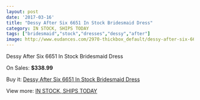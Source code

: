```yaml
---
layout: post
date: '2017-03-16'
title: "Dessy After Six 6651 In Stock Bridesmaid Dress"
category: IN STOCK, SHIPS TODAY
tags: ["bridesmaid","stock","dresses","dessy","after"]
image: http://www.eudances.com/2970-thickbox_default/dessy-after-six-6651-in-stock-bridesmaid-dress.jpg
---
```

Dessy After Six 6651 In Stock Bridesmaid Dress

On Sales: **$338.99**
<a href="https://www.eudances.com/en/in-stock-ships-today/1035-dessy-after-six-6651-in-stock-bridesmaid-dress.html"><amp-img layout="responsive" width="600" height="600" src="//www.eudances.com/2970-thickbox_default/dessy-after-six-6651-in-stock-bridesmaid-dress.jpg" alt="Dessy After Six 6651 In Stock Bridesmaid Dress 0" /></a>
<a href="https://www.eudances.com/en/in-stock-ships-today/1035-dessy-after-six-6651-in-stock-bridesmaid-dress.html"><amp-img layout="responsive" width="600" height="600" src="//www.eudances.com/2975-thickbox_default/dessy-after-six-6651-in-stock-bridesmaid-dress.jpg" alt="Dessy After Six 6651 In Stock Bridesmaid Dress 1" /></a>
<a href="https://www.eudances.com/en/in-stock-ships-today/1035-dessy-after-six-6651-in-stock-bridesmaid-dress.html"><amp-img layout="responsive" width="600" height="600" src="//www.eudances.com/2974-thickbox_default/dessy-after-six-6651-in-stock-bridesmaid-dress.jpg" alt="Dessy After Six 6651 In Stock Bridesmaid Dress 2" /></a>
<a href="https://www.eudances.com/en/in-stock-ships-today/1035-dessy-after-six-6651-in-stock-bridesmaid-dress.html"><amp-img layout="responsive" width="600" height="600" src="//www.eudances.com/2973-thickbox_default/dessy-after-six-6651-in-stock-bridesmaid-dress.jpg" alt="Dessy After Six 6651 In Stock Bridesmaid Dress 3" /></a>
<a href="https://www.eudances.com/en/in-stock-ships-today/1035-dessy-after-six-6651-in-stock-bridesmaid-dress.html"><amp-img layout="responsive" width="600" height="600" src="//www.eudances.com/2972-thickbox_default/dessy-after-six-6651-in-stock-bridesmaid-dress.jpg" alt="Dessy After Six 6651 In Stock Bridesmaid Dress 4" /></a>
<a href="https://www.eudances.com/en/in-stock-ships-today/1035-dessy-after-six-6651-in-stock-bridesmaid-dress.html"><amp-img layout="responsive" width="600" height="600" src="//www.eudances.com/2971-thickbox_default/dessy-after-six-6651-in-stock-bridesmaid-dress.jpg" alt="Dessy After Six 6651 In Stock Bridesmaid Dress 5" /></a>

Buy it: [Dessy After Six 6651 In Stock Bridesmaid Dress](https://www.eudances.com/en/in-stock-ships-today/1035-dessy-after-six-6651-in-stock-bridesmaid-dress.html "Dessy After Six 6651 In Stock Bridesmaid Dress")

View more: [IN STOCK, SHIPS TODAY](https://www.eudances.com/en/5-in-stock-ships-today "IN STOCK, SHIPS TODAY")